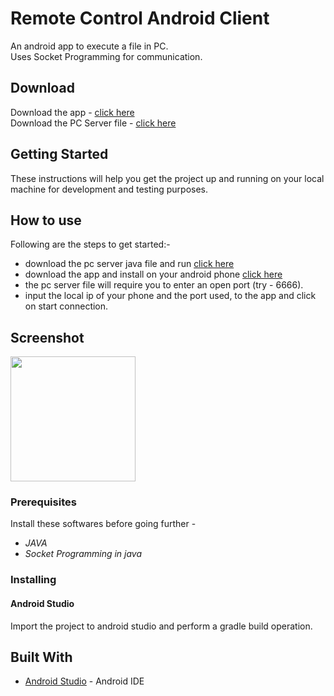 # Remote Control Android Client
An android app to execute a file in PC.<br />
Uses Socket Programming for communication.<br />

## Download 
Download the app -
[click here](https://sourceforge.net/projects/remote-control-android/files/remoteControl.apk/download) <br/>
Download the PC Server file - [click here](https://drive.google.com/file/d/1g4k76NuIgUvvKjgArSP3kIbf7Kp-vd5-/view?usp=sharing)<br/>

## Getting Started
These instructions will help you get the project up and running on your local machine for development and testing purposes.

## How to use
Following are the steps to get started:- 
* download the pc server java file and run [click here](https://drive.google.com/file/d/1g4k76NuIgUvvKjgArSP3kIbf7Kp-vd5-/view?usp=sharing)
* download the app and install on your android phone [click here](https://drive.google.com/file/d/1k_WCEi6Y3F7o5jtjSf7I2tyAadbRUEF8/view?usp=sharing)
* the pc server file will require you to enter an open port (try - 6666).
* input the local ip of your phone and the port used, to the app and click on start connection.

## Screenshot
<img src="https://drive.google.com/uc?export=download&id=1EUi0bExFYP99vmgnxKeCfcN8G6SI2vjf" width="200">

### Prerequisites
Install these softwares before going further - 
* *JAVA*
* *Socket Programming in java*

### Installing
#### Android Studio
Import the project to android studio and perform a gradle build operation.


## Built With
* [Android Studio](https://developer.android.com/studio/index.html) - Android IDE


